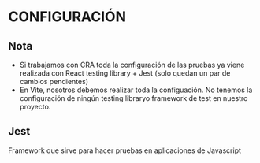 # CONFIGURACIÓN

## Nota
- Si trabajamos con CRA toda la configuración de las pruebas ya viene realizada con React testing library + Jest (solo quedan un par de cambios pendientes)
- En Vite, nosotros debemos realizar toda la configuación. No tenemos la configuración de ningún testing libraryo framework de test en nuestro proyecto.

## Jest
Framework que sirve para hacer pruebas en aplicaciones de Javascript